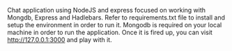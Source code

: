 Chat application using NodeJS and express focused on working with Mongdb, Express and Hadlebars.
Refer to requirements.txt file to install and setup the environment in order to run it.
Mongodb is required on your local machine in order to run the application.
Once it is fired up, you can visit http://127.0.0.1:3000 and play with it.
